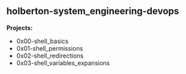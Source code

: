 ## holberton-system_engineering-devops

**Projects:**

- 0x00-shell_basics
- 0x01-shell_permissions
- 0x02-shell_redirections
- 0x03-shell_variables_expansions